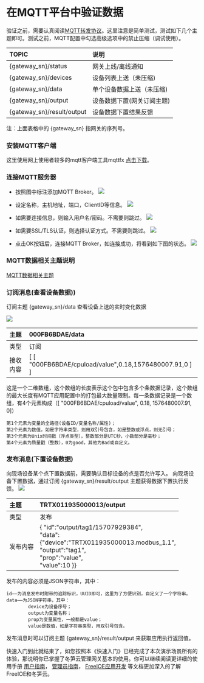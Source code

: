 # 在MQTT平台中验证数据

验证之前，需要认真阅读[MQTT转发协议](https://github.com/thingsroot/mqtt_standard/blob/master/%E8%AE%BE%E5%A4%87.md)。这里注意是简单测试，测试如下几个主题即可。测试之前，MQTT配置中勾选高级选项中的禁止压缩（调试使用）。

| TOPIC                       | 说明                       |
| :-------------------------- | :------------------------- |
| {gateway_sn}/status        | 网关上线/离线通知         |
| {gateway_sn}/devices       | 设备列表上送（未压缩)      |
| {gateway_sn}/data          | 单个设备数据上送（未压缩)  |
| {gateway_sn}/output        | 设备数据下置(网关订阅主题) |
| {gateway_sn}/result/output | 设备数据下置结果反馈       |

注：上面表格中的 {gateway_sn} 指网关的序列号。

### 安装MQTT客户端
这里使用网上使用者较多的mqtt客户端工具mqttfx [点击下载](http://mqttfx.jensd.de/index.php/download)。

### 连接MQTT服务器
* 按照图中标注添加MQTT Broker。
![](imgs/2019-10-11-19-12-39.png)

* 设定名称，主机地址，端口，ClientID等信息。
![](imgs/2019-10-11-19-13-47.png)

* 如需要连接信息，则输入用户名/密码。不需要则跳过。
![](imgs/2019-10-11-19-14-36.png)

* 如需要SSL/TLS认证，则选择认证方式。不需要则跳过。
![](imgs/2019-10-11-19-15-59.png)

* 点击OK按钮后，连接MQTT Broker，如连接成功，将看到如下图的状态。
![](imgs/2019-10-11-19-18-10.png)


### MQTT数据相关主题说明
[MQTT数据相关主题](https://github.com/thingsroot/mqtt_standard/blob/master/%E8%AE%BE%E5%A4%87.md)

### 订阅消息(查看设备数据))

订阅主题 {gateway_sn}/data 查看设备上送的实时变化数据

![](imgs/2019-12-16-15-04-27.png)

| 主题                       | 000FB6BDAE/data                       |
| :-------------------------- | :------------------------- |
| 类型          | 订阅  |
| 接收内容        | [ [ "000FB6BDAE\/cpuload\/value",0.18,1576480007.91,0 ] ] |

这是一个二维数组，这个数组的长度表示这个包中包含多个条数据记录，这个数组的最大长度有MQTT应用配置中的打包最大数量限制。每一条数据记录是一个数组，有4个元素构成（[ "000FB6BDAE\/cpuload\/value", 0.18, 1576480007.91, 0]）

    第1个元素为变量的全路径(设备ID/变量名称/属性)；
    第2个元素为数值，如是字符串类型，则用双引号包含，如是整数或浮点，则无引号；
    第3个元素为Unix时间戳（浮点类型），整数部分是UTC秒，小数部分是毫秒；
    第4个元素为质量戳（整数），0为good，其他为Bad或自定义。

### 发布消息(下置设备数据)
向现场设备某个点下置数据前，需要确认目标设备的点是否允许写入。
向现场设备下置数据，通过订阅  {gateway_sn}/result/output  主题获得数据下置执行反馈。
![](imgs/2019-10-11-19-32-38.png)

| 主题                       | TRTX011935000013/output                       |
| :-------------------------- | :------------------------- |
| 类型          | 发布  |
| 发布内容  | { "id":"output/tag1/15707929384", <br/> "data": <br/>{"device":"TRTX011935000013.modbus_1.1", <br/> "output":"tag1", <br/> "prop":"value", <br/> "value":10 }} |

发布的内容必须是JSON字符串，其中：

    id——为消息发布时附带的追踪标识，UUID即可，这里为了方便识别，自定义了一个字符串。
    data——为JSON字符串，其中：
            device为设备序号；
            output为变量名称；
            prop为变量属性，一般都是value；
            value是数值，如是字符串类型，用双引号包含。


发布消息时可以订阅主题 {gateway_sn}/result/output 来获取应用执行返回值。

快速入门到此就结束了，如您按照本《快速入门》已经完成了本次演示场景所有的体验，那说明你已掌握了冬笋云管理网关基本的使用。你可以继续阅读更详细的使用手册  [用户指南](../user_guide/README.md)， [管理员指南](../admin_guide/README.md)， [FreeIOE应用开发](https://freeioe.gitbook.io/doc/) 等文档更加深入的了解FreeIOE和冬笋云。
